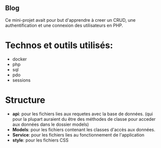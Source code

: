 ## Blog

Ce mini-projet avait pour but d'apprendre à creer un CRUD, une authentification et une connexion des utilisateurs en PHP.

# Technos et outils utilisés:

- docker
- php
- sql
- pdo
- sessions

# Structure
- **api**: pour les fichiers lies aux requetes avec la base de données. (qui pour la plupart auraient du être des méthodes de classe pour acceder aux données dans le dossier models)
- **Models**: pour les fichiers contenant les classes d'accès aux données.
- **Service**: pour les fichiers lies au fonctionnement de l'application
- **style**: pour les fichiers CSS
